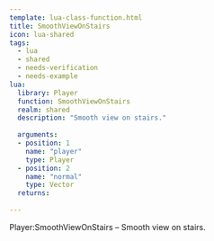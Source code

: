 ```yaml
---
template: lua-class-function.html
title: SmoothViewOnStairs
icon: lua-shared
tags:
  - lua
  - shared
  - needs-verification
  - needs-example
lua:
  library: Player
  function: SmoothViewOnStairs
  realm: shared
  description: "Smooth view on stairs."
  
  arguments:
  - position: 1
    name: "player"
    type: Player
  - position: 2
    name: "normal"
    type: Vector
  returns:
    
---
```


<div class="lua__search__keywords">
Player:SmoothViewOnStairs &#x2013; Smooth view on stairs.
</div>
